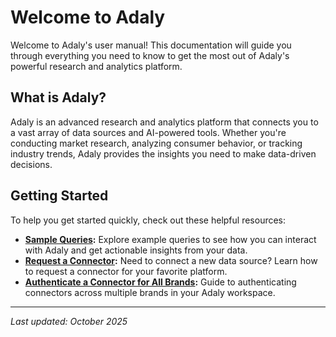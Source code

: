 # Welcome to Adaly

Welcome to Adaly's user manual! This documentation will guide you through everything you need to know to get the most out of Adaly's powerful research and analytics platform.

## What is Adaly?

Adaly is an advanced research and analytics platform that connects you to a vast array of data sources and AI-powered tools. Whether you're conducting market research, analyzing consumer behavior, or tracking industry trends, Adaly provides the insights you need to make data-driven decisions.

## Getting Started


To help you get started quickly, check out these helpful resources:

- **[Sample Queries](chat/queries/sample-queries.md):** Explore example queries to see how you can interact with Adaly and get actionable insights from your data.
- **[Request a Connector](integrations/connector-requests/request-connector.md):** Need to connect a new data source? Learn how to request a connector for your favorite platform.
- **[Authenticate a Connector for All Brands](integrations/authenticate-connector-for-brand.md):** Guide to authenticating connectors across multiple brands in your Adaly workspace.

---

*Last updated: October 2025*